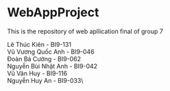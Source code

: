 # WebAppProject
This is the repository of web apllication final of group 7

Lê Thúc Kiên - BI9-131\
Vũ Vương Quốc Anh - BI9-046\
Đoàn Bá Cường - BI9-062\
Nguyễn Bùi Nhật Anh - BI9-042\
Vũ Văn Huy - BI9-116\
Nguyễn Huy An - BI9-033\

